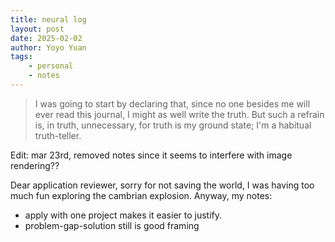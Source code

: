 ```yaml
---
title: neural log
layout: post
date: 2025-02-02
author: Yoyo Yuan
tags:
    - personal
    - notes
---
```


> I was going to start by declaring that, since no one besides me will ever read this journal, I might as well write the truth.  But such a refrain is, in truth, unnecessary, for truth is my ground state; I'm a habitual truth-teller.

Edit: mar 23rd, removed notes since it seems to interfere with image rendering??

Dear application reviewer, sorry for not saving the world, I was having too much fun exploring the cambrian explosion. Anyway, my notes:
- apply with one project makes it easier to justify.
- problem-gap-solution still is good framing
